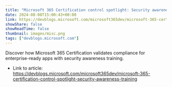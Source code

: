 ```yaml
---
title: "Microsoft 365 Certification control spotlight: Security awareness training"
date: 2024-08-08T15:00:43+00:00
link: https://devblogs.microsoft.com/microsoft365dev/microsoft-365-certification-control-spotlight-security-awareness-training
showShare: false
showReadTime: false
thumbnail: images/misc.png
tags: ["devblogs.microsoft.com"]
---
```

Discover how Microsoft 365 Certification validates compliance for enterprise-ready apps with security awareness training.

- Link to article: https://devblogs.microsoft.com/microsoft365dev/microsoft-365-certification-control-spotlight-security-awareness-training
